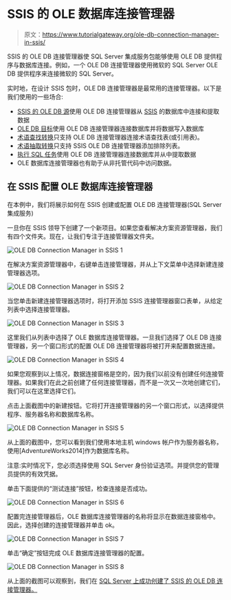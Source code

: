 # SSIS 的 OLE 数据库连接管理器

> 原文：<https://www.tutorialgateway.org/ole-db-connection-manager-in-ssis/>

SSIS 的 OLE DB 连接管理器使 SQL Server 集成服务包能够使用 OLE DB 提供程序与数据库连接。例如，一个 OLE DB 连接管理器使用微软的 SQL Server OLE DB 提供程序来连接微软的 SQL Server。

实时地，在设计 SSIS 包时，OLE DB 连接管理器是最常用的连接管理器。以下是我们使用的一些场合:

*   [SSIS 的 OLE DB 源](https://www.tutorialgateway.org/ole-db-source-in-ssis/)使用 OLE DB 连接管理器从 [SSIS](https://www.tutorialgateway.org/ssis/) 的数据库中连接和提取数据
*   [OLE DB 目标](https://www.tutorialgateway.org/ssis-ole-db-destination/)使用 OLE DB 连接管理器连接数据库并将数据写入数据库
*   [术语查找转换](https://www.tutorialgateway.org/term-lookup-transformation-in-ssis/)只支持 OLE DB 连接管理器连接术语查找表(或引用表)。
*   [术语抽取转换](https://www.tutorialgateway.org/term-extraction-transformation-in-ssis/)只支持 SSIS OLE DB 连接管理器添加排除列表。
*   [执行 SQL 任务](https://www.tutorialgateway.org/execute-sql-task-in-ssis/)使用 OLE DB 连接管理器连接数据库并从中提取数据
*   OLE 数据库连接管理器也有助于从非托管代码中访问数据。

## 在 SSIS 配置 OLE 数据库连接管理器

在本例中，我们将展示如何在 SSIS 创建或配置 OLE DB 连接管理器(SQL Server 集成服务)

一旦你在 SSIS 领导下创建了一个新项目。如果您查看解决方案资源管理器，我们有四个文件夹。现在，让我们专注于连接管理器文件夹。

![OLE DB Connection Manager in SSIS 1](img/04addea24d18cd4ba3996d6151f0b4ca.png)

在解决方案资源管理器中，右键单击连接管理器，并从上下文菜单中选择新建连接管理器选项。

![OLE DB Connection Manager in SSIS 2](img/9115987bdfac99479afdb63bce5c6679.png)

当您单击新建连接管理器选项时，将打开添加 SSIS 连接管理器窗口表单，从给定列表中选择连接管理器。

![OLE DB Connection Manager in SSIS 3](img/3fb232352c64a0f0c3bb0527bd2de057.png)

这里我们从列表中选择了 OLE 数据库连接管理器。一旦我们选择了 OLE DB 连接管理器，另一个窗口形式的配置 OLE DB 连接管理器将被打开来配置数据连接。

![OLE DB Connection Manager in SSIS 4](img/f306049b8da853e0591c5a6de6e34368.png)

如果您观察到以上情况，数据连接窗格是空的，因为我们以前没有创建任何连接管理器。如果我们在此之前创建了任何连接管理器，而不是一次又一次地创建它们，我们可以在这里选择它们。

点击上面截图中的新建按钮。它将打开连接管理器的另一个窗口形式，以选择提供程序、服务器名称和数据库名称。

![OLE DB Connection Manager in SSIS 5](img/fc935eae3fe982951f5abe2571c49443.png)

从上面的截图中，您可以看到我们使用本地主机 windows 帐户作为服务器名称，使用[AdventureWorks2014]作为数据库名称。

注意:实时情况下，您必须选择使用 SQL Server 身份验证选项。并提供您的管理员提供的有效凭据。

单击下面提供的“测试连接”按钮，检查连接是否成功。

![OLE DB Connection Manager in SSIS 6](img/c8b0a5d91f3b10f0f632d6c3bd154c47.png)

配置完连接管理器后，OLE 数据库连接管理器的名称将显示在数据连接窗格中。因此，选择创建的连接管理器并单击 ok。

![OLE DB Connection Manager in SSIS 7](img/5daf54e0f02c7456f570ac886d088544.png)

单击“确定”按钮完成 OLE 数据库连接管理器的配置。

![OLE DB Connection Manager in SSIS 8](img/2dfc107e229eb4dc7275ec2daed3bc6c.png)

从上面的截图可以观察到，我们在 [SQL Server 上成功创建了 SSIS 的 OLE DB 连接管理器。](https://www.tutorialgateway.org/sql/)